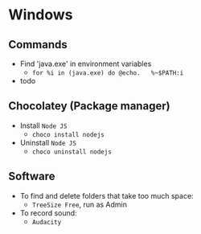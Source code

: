 # Windows
## Commands
* Find 'java.exe' in environment variables
  * `for %i in (java.exe) do @echo.   %~$PATH:i`
* todo

## Chocolatey (Package manager)
* Install `Node JS`
    * `choco install nodejs`
* Uninstall `Node JS`
    * `choco uninstall nodejs`

## Software
* To find and delete folders that take too much space:
    * `TreeSize Free`, run as Admin
* To record sound:
    * `Audacity`